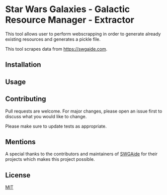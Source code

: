 # Star Wars Galaxies - Galactic Resource Manager - Extractor
This tool allows user to perform webscrapping in order to generate already existing resources and generates a pickle file.

This tool scrapes data from https://swgaide.com.

## Installation


## Usage


## Contributing
Pull requests are welcome. For major changes, please open an issue first to discuss what you would like to change.

Please make sure to update tests as appropriate.

## Mentions
A special thanks to the contributors and maintainers of [SWGAide](https://github.com/twistedatrocity/SWGAide-NGE) for their projects which makes 
this project possible.

## License
[MIT](https://choosealicense.com/licenses/mit/)